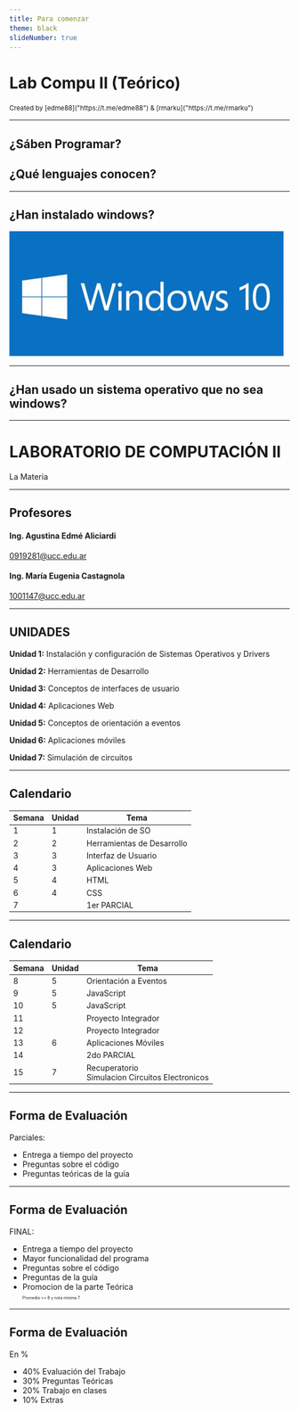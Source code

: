 ```yaml
---
title: Para comenzar
theme: black
slideNumber: true
---
```


# Lab Compu II (Teórico)
<small>
Created by <i class="fab fa-telegram"></i>
[edme88]("https://t.me/edme88") & 
<i class="fab fa-telegram"></i>
[rmarku]("https://t.me/rmarku")
</small>

---
<!-- .slide: data-background="images/presentacion/lenguajes.png" data-background-size="50%" -->

## ¿Sáben Programar?
## ¿Qué lenguajes conocen?
---

## ¿Han instalado windows?
![Win10](images/presentacion/Win10.png)

---
<!-- .slide: data-background="images/configSO/OtrosOS.png" data-background-size="50%" -->
## ¿Han usado un sistema operativo que no sea windows?


---
# LABORATORIO DE COMPUTACIÓN II

<!-- TODO: Insertar logo super cheta acá -->
La Materia

---
## Profesores
#### Ing. Agustina Edmé Aliciardi
0919281@ucc.edu.ar

#### Ing. María Eugenia Castagnola
1001147@ucc.edu.ar

---
## UNIDADES

**Unidad 1:** Instalación y configuración de Sistemas Operativos y Drivers

**Unidad 2:** Herramientas de Desarrollo

**Unidad 3:** Conceptos de interfaces de usuario

**Unidad 4:** Aplicaciones Web

**Unidad 5:** Conceptos de orientación a eventos

**Unidad 6:** Aplicaciones móviles

**Unidad 7:** Simulación de circuitos

---
## Calendario
| Semana | Unidad | Tema |
|--------|--------|------|
| 1 | 1 | Instalación de SO |
| 2 | 2 | Herramientas de Desarrollo |
| 3 | 3 | Interfaz de Usuario |
| 4 | 3 | Aplicaciones Web |
| 5 | 4 | HTML |
| 6 | 4 | CSS |
| 7 |   | 1er PARCIAL |

---
## Calendario
| Semana | Unidad | Tema |
|--------|--------|------|
| 8 | 5 | Orientación a Eventos |
| 9 | 5 | JavaScript |
| 10 | 5 | JavaScript |
| 11 |   | Proyecto Integrador |
| 12 |   | Proyecto Integrador |
| 13 | 6 | Aplicaciones Móviles |
| 14 |   | 2do PARCIAL |
| 15 | 7 | Recuperatorio <br>Simulacion Circuitos Electronicos |

---
## Forma de Evaluación

Parciales:

*   Entrega a tiempo del proyecto
*   Preguntas sobre el código
*   Preguntas teóricas de la guía

---
## Forma de Evaluación
FINAL:

*    Entrega a tiempo del proyecto
*    Mayor funcionalidad del programa
*    Preguntas sobre el código
*    Preguntas de la guía
*    Promocion de la parte Teórica <br> <span style="font-size: 0.5em">Promedio >= 8 y nota mínima 7</span>

---
##  Forma de Evaluación
En %

*    40% Evaluación del Trabajo
*    30% Preguntas Teóricas
*    20% Trabajo en clases
*    10% Extras 
